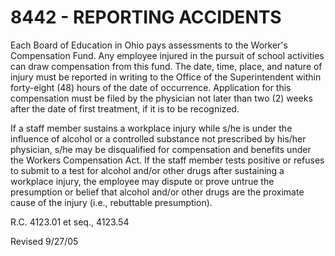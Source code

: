 8442 - REPORTING ACCIDENTS
==========================

Each Board of Education in Ohio pays assessments to the Worker's
Compensation Fund. Any employee injured in the pursuit of school
activities can draw compensation from this fund. The date, time, place,
and nature of injury must be reported in writing to the Office of the
Superintendent within forty-eight (48) hours of the date of occurrence.
Application for this compensation must be filed by the physician not
later than two (2) weeks after the date of first treatment, if it is to
be recognized.

If a staff member sustains a workplace injury while s/he is under the
influence of alcohol or a controlled substance not prescribed by his/her
physician, s/he may be disqualified for compensation and benefits under
the Workers Compensation Act. If the staff member tests positive or
refuses to submit to a test for alcohol and/or other drugs after
sustaining a workplace injury, the employee may dispute or prove untrue
the presumption or belief that alcohol and/or other drugs are the
proximate cause of the injury (i.e., rebuttable presumption).

R.C. 4123.01 et seq., 4123.54

Revised 9/27/05
